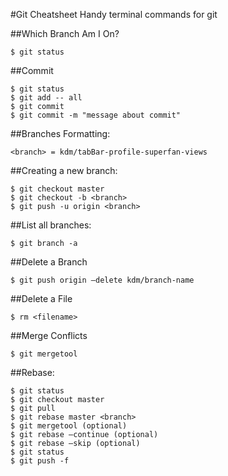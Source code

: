 #Git Cheatsheet
Handy terminal commands for git

##Which Branch Am I On?
```
$ git status
```

##Commit
```
$ git status
$ git add -- all
$ git commit
$ git commit -m "message about commit"
```

##Branches Formatting:
```
<branch> = kdm/tabBar-profile-superfan-views
```

##Creating a new branch:
```
$ git checkout master
$ git checkout -b <branch>
$ git push -u origin <branch>
```

##List all branches:
```
$ git branch -a
```

##Delete a Branch
```
$ git push origin —delete kdm/branch-name
```

##Delete a File
```
$ rm <filename>
```

##Merge Conflicts
```
$ git mergetool
```

##Rebase:
```
$ git status
$ git checkout master
$ git pull
$ git rebase master <branch>
$ git mergetool (optional)
$ git rebase —continue (optional)
$ git rebase —skip (optional)
$ git status
$ git push -f
```
